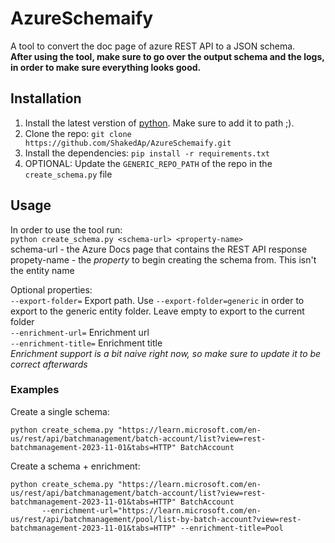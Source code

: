# AzureSchemaify
A tool to convert the doc page of azure REST API to a JSON schema.  
**After using the tool, make sure to go over the output schema and the logs, in order to make sure everything looks good.**  

## Installation

1. Install the latest verstion of [python](https://www.python.org/downloads/). Make sure to add it to path ;).
2. Clone the repo: `git clone https://github.com/ShakedAp/AzureSchemaify.git`
3. Install the dependencies: `pip install -r requirements.txt`
4. OPTIONAL: Update the `GENERIC_REPO_PATH` of the repo in the `create_schema.py` file

## Usage

In order to use the tool run:  
`python create_schema.py <schema-url> <property-name>`  
schema-url - the Azure Docs page that contains the REST API response  
propety-name - the *property* to begin creating the schema from. This isn't the entity name

Optional properties:  
`--export-folder=` Export path. Use `--export-folder=generic` in order to export to the generic entity folder. Leave empty to export to the current folder  
`--enrichment-url=` Enrichment url  
`--enrichment-title=` Enrichment title  
_Enrichment support is a bit naive right now, so make sure to update it to be correct afterwards_  

### Examples

Create a single schema:  
```
python create_schema.py "https://learn.microsoft.com/en-us/rest/api/batchmanagement/batch-account/list?view=rest-batchmanagement-2023-11-01&tabs=HTTP" BatchAccount
```
Create a schema + enrichment:  
```
python create_schema.py "https://learn.microsoft.com/en-us/rest/api/batchmanagement/batch-account/list?view=rest-batchmanagement-2023-11-01&tabs=HTTP" BatchAccount
       --enrichment-url="https://learn.microsoft.com/en-us/rest/api/batchmanagement/pool/list-by-batch-account?view=rest-batchmanagement-2023-11-01&tabs=HTTP" --enrichment-title=Pool
```
